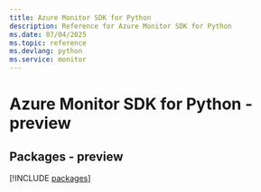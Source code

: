 ```yaml
---
title: Azure Monitor SDK for Python
description: Reference for Azure Monitor SDK for Python
ms.date: 07/04/2025
ms.topic: reference
ms.devlang: python
ms.service: monitor
---
```

# Azure Monitor SDK for Python - preview
## Packages - preview
[!INCLUDE [packages](monitor-index.md)]